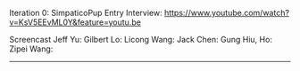 Iteration 0:
SimpaticoPup Entry Interview:
https://www.youtube.com/watch?v=KsV5EEvML0Y&feature=youtu.be

Screencast
Jeff Yu:
Gilbert Lo:
Licong Wang: 
Jack Chen:
Gung Hiu, Ho:
Zipei Wang:
___________________________________________________________________